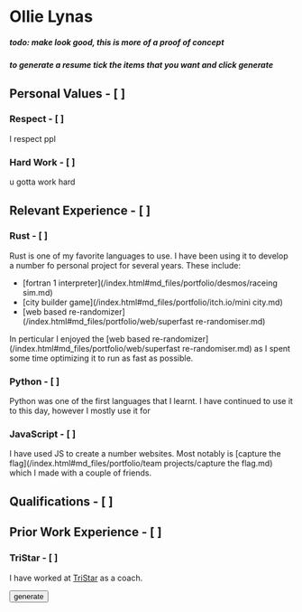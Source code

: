 <!-- no index -->

<style>
.md_file {
    overflow: visible;
}
#md_block {
    :not(:is(h1,h2,h3,h4,h5,h6,h7)):not(:last-child):not(.show):not(.show > *) {
        display: none;
    }
    .hide {
        display: none;
    }


    .show > button {
        display:none;
    }

    h1,h2,h3,h4,h5,h6 {
        font-weight: normal;
    }
    padding: 1em;
    background-color: white;
    filter: drop-shadow(0px 10px 3px black);

}
</style>

# Ollie Lynas
##### todo: make look good, this is more of a proof of concept
##### to generate a resume tick the items that you want and click generate


## Personal Values - [ ]
### Respect - [ ]
I respect ppl 

### Hard Work - [ ]
u gotta work hard

## Relevant Experience - [ ]

### Rust - [ ]
Rust is one of my favorite languages to use. I have been using it to develop a number fo personal project for several years. These include: 

 - [fortran 1 interpreter](/index.html#md_files/portfolio/desmos/raceing sim.md)
 - [city builder game](/index.html#md_files/portfolio/itch.io/mini city.md)
 - [web based re-randomizer](/index.html#md_files/portfolio/web/superfast re-randomiser.md)

In perticular I enjoyed the [web based re-randomizer](/index.html#md_files/portfolio/web/superfast re-randomiser.md) as I spent some time optimizing it to run as fast as possible. 

### Python - [ ]

Python was one of the first languages that I learnt. I have continued to use it to this day, however I mostly use it for 

### JavaScript - [ ]

I have used JS to create a number websites. Most notably is [capture the flag](/index.html#md_files/portfolio/team projects/capture the flag.md) which I made with a couple of friends.


## Qualifications - [ ]

## Prior Work Experience - [ ]

### TriStar - [ ]

I have worked at [TriStar](https://tristar.org.nz/) as a coach. 



<script>
function hashCode(str) {
    let hash = 0;
    for (let i = 0, len = str.length; i < len; i++) {
        let chr = str.charCodeAt(i);
        hash = (hash << 5) - hash + chr;
        hash |= 0; // Convert to 32bit integer
    }
    return hash;
}
</script>

<button onclick = "
md = document.getElementById('md_block');
hide = false;
for (i of md.children) {
    for (l of i.children) {
        if (l.checked == true) {
            hide = false
            l.className='hide'
        }
        if (l.checked == false) {
            hide = true
            l.className='hide'
        }
        if (l.checked == true) {
            hide = false
        }
    }
    if (!hide) {
        i.className='show'
    }else {
        i.className='hide'
    }
};
">generate</button>
<!-- LAST EDITED 1700395681 LAST EDITED-->